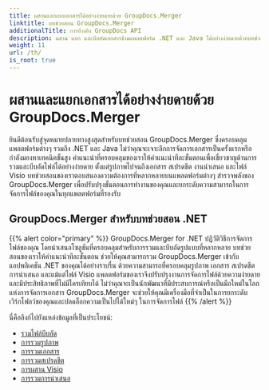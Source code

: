 ```yaml
---
title: ผสานและแยกเอกสารได้อย่างง่ายดายด้วย GroupDocs.Merger
linktitle: บทช่วยสอน GroupDocs.Merger
additionalTitle: การอ้างอิง GroupDocs API
description: ผสาน แยก และบีบอัดเอกสารข้ามแพลตฟอร์ม .NET และ Java ได้อย่างง่ายดายด้วยบทช่วยสอนจากผู้เชี่ยวชาญของเราเกี่ยวกับ GroupDocs.Merger ปลดล็อกการจัดการไฟล์ที่ราบรื่น!
weight: 11
url: /th/
is_root: true
---
```


# ผสานและแยกเอกสารได้อย่างง่ายดายด้วย GroupDocs.Merger


ยินดีต้อนรับสู่จุดหมายปลายทางสูงสุดสำหรับบทช่วยสอน GroupDocs.Merger ซึ่งครอบคลุมแพลตฟอร์มต่างๆ รวมถึง .NET และ Java ไม่ว่าคุณจะเจาะลึกการจัดการเอกสารเป็นครั้งแรกหรือกำลังมองหาเทคนิคขั้นสูง คำแนะนำที่ครอบคลุมของเราให้คำแนะนำทีละขั้นตอนเพื่อเชี่ยวชาญด้านการรวมและบีบอัดไฟล์ได้อย่างง่ายดาย ตั้งแต่รูปภาพไปจนถึงเอกสาร สเปรดชีต งานนำเสนอ และไฟล์ Visio บทช่วยสอนของเราตอบสนองความต้องการที่หลากหลายบนแพลตฟอร์มต่างๆ สำรวจพลังของ GroupDocs.Merger เพื่อปรับปรุงขั้นตอนการทำงานของคุณและยกระดับความสามารถในการจัดการไฟล์ของคุณในทุกแพลตฟอร์มที่รองรับ

## GroupDocs.Merger สำหรับบทช่วยสอน .NET
{{% alert color="primary" %}}
GroupDocs.Merger for .NET ปฏิวัติวิธีการจัดการไฟล์ของคุณ โดยนำเสนอโซลูชันที่ครอบคลุมสำหรับการรวมและบีบอัดรูปแบบที่หลากหลาย บทช่วยสอนของเราให้คำแนะนำทีละขั้นตอน ช่วยให้คุณสามารถรวม GroupDocs.Merger เข้ากับแอปพลิเคชัน .NET ของคุณได้อย่างราบรื่น ด้วยความสามารถที่ครอบคลุมรูปภาพ เอกสาร สเปรดชีต การนำเสนอ และแม้แต่ไฟล์ Visio แพลตฟอร์มของเราจึงปรับปรุงงานการจัดการไฟล์ด้วยความง่ายดายและมีประสิทธิภาพที่ไม่มีใครเทียบได้ ไม่ว่าคุณจะเป็นนักพัฒนาที่มีประสบการณ์หรือเป็นมือใหม่ในโลกแห่งการจัดการเอกสาร GroupDocs.Merger จะช่วยให้คุณมีเครื่องมือที่จำเป็นในการยกระดับเวิร์กโฟลว์ของคุณและปลดล็อกความเป็นไปได้ใหม่ๆ ในการจัดการไฟล์
{{% /alert %}}

นี่คือลิงก์ไปยังแหล่งข้อมูลที่เป็นประโยชน์:
 
- [รวมไฟล์บีบอัด](./net/merge-compress-files/)
- [การรวมรูปภาพ](./net/image-merging/)
- [การรวมเอกสาร](./net/document-merging/)
- [การรวมสเปรดชีต](./net/spreadsheet-merging/)
- [การผสาน Visio](./net/visio-merging/)
- [การรวมการนำเสนอ](./net/presentation-merging/)





